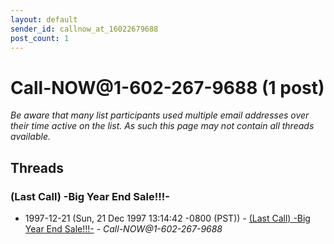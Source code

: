 ```yaml
---
layout: default
sender_id: callnow_at_16022679688
post_count: 1
---
```


# Call-NOW<span>@</span>1-602-267-9688 (1 post)

_Be aware that many list participants used multiple email addresses over their time active on the list. As such this page may not contain all threads available._

## Threads

### (Last Call) -Big Year End Sale!!!-
+ 1997-12-21 (Sun, 21 Dec 1997 13:14:42 -0800 (PST)) - [(Last Call) -Big Year End Sale!!!-](/archive/1997/12/7ffcf7563cfbf15749fd5f4b4eda0d34fbb8d136935982feb5f736ed133b9715) - _Call-NOW@1-602-267-9688_

